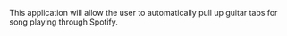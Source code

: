 This application will allow the user to automatically pull up guitar tabs for song playing through Spotify.